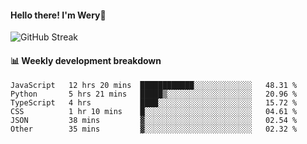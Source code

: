 #### Hello there! I'm Wery👋


![GitHub Streak](https://github-readme-streak-stats.herokuapp.com/?user=weryzebra-yue&theme=swift&hide_border=false&include_all_commits=true)



#### 📊 Weekly development breakdown
<!--START_SECTION:waka-->

```text
JavaScript   12 hrs 20 mins  ████████████░░░░░░░░░░░░░   48.31 %
Python       5 hrs 21 mins   █████▒░░░░░░░░░░░░░░░░░░░   20.96 %
TypeScript   4 hrs           ████░░░░░░░░░░░░░░░░░░░░░   15.72 %
CSS          1 hr 10 mins    █░░░░░░░░░░░░░░░░░░░░░░░░   04.61 %
JSON         38 mins         ▓░░░░░░░░░░░░░░░░░░░░░░░░   02.54 %
Other        35 mins         ▓░░░░░░░░░░░░░░░░░░░░░░░░   02.32 %
```

<!--END_SECTION:waka-->
